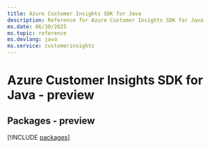 ```yaml
---
title: Azure Customer Insights SDK for Java
description: Reference for Azure Customer Insights SDK for Java
ms.date: 06/30/2025
ms.topic: reference
ms.devlang: java
ms.service: customerinsights
---
```

# Azure Customer Insights SDK for Java - preview
## Packages - preview
[!INCLUDE [packages](customer-insights-index.md)]